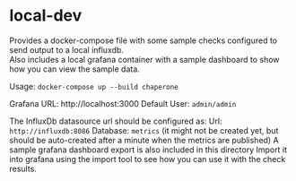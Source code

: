 # local-dev
Provides a docker-compose file with some sample checks configured to send output to a local influxdb.  
Also includes a local grafana container with a sample dashboard to show how you can view the sample data.

Usage: `docker-compose up --build chaperone`

Grafana URL: http://localhost:3000
Default User: `admin/admin`

The InfluxDb datasource url should be configured as:
Url: `http://influxdb:8086`
Database: `metrics` (it might not be created yet, but should be auto-created after a minute when the metrics are published)
A sample grafana dashboard export is also included in this directory
Import it into grafana using the import tool to see how you can use it with the check results.